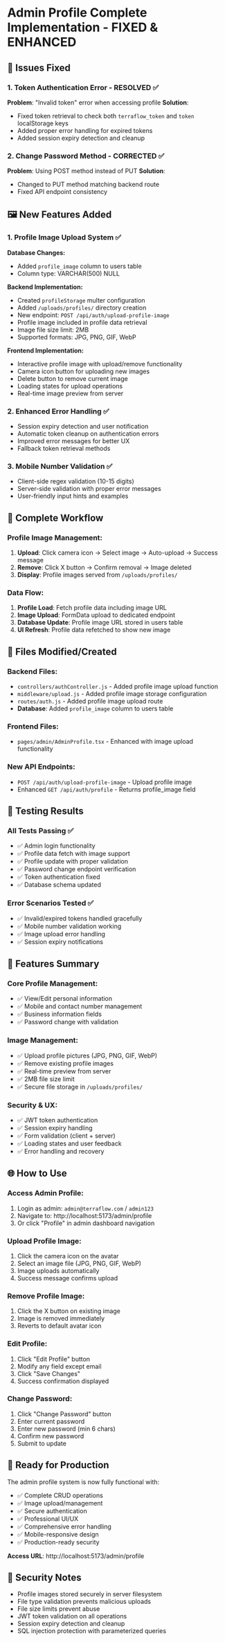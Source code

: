 # Admin Profile Complete Implementation - FIXED & ENHANCED

## 🔧 Issues Fixed

### 1. Token Authentication Error - RESOLVED ✅
**Problem**: "Invalid token" error when accessing profile
**Solution**: 
- Fixed token retrieval to check both `terraflow_token` and `token` localStorage keys
- Added proper error handling for expired tokens
- Added session expiry detection and cleanup

### 2. Change Password Method - CORRECTED ✅
**Problem**: Using POST method instead of PUT
**Solution**: 
- Changed to PUT method matching backend route
- Fixed API endpoint consistency

## 🖼️ New Features Added

### 1. Profile Image Upload System ✅
**Database Changes:**
- Added `profile_image` column to users table
- Column type: VARCHAR(500) NULL

**Backend Implementation:**
- Created `profileStorage` multer configuration
- Added `/uploads/profiles/` directory creation
- New endpoint: `POST /api/auth/upload-profile-image`
- Profile image included in profile data retrieval
- Image file size limit: 2MB
- Supported formats: JPG, PNG, GIF, WebP

**Frontend Implementation:**
- Interactive profile image with upload/remove functionality
- Camera icon button for uploading new images
- Delete button to remove current image
- Loading states for upload operations
- Real-time image preview from server

### 2. Enhanced Error Handling ✅
- Session expiry detection and user notification
- Automatic token cleanup on authentication errors
- Improved error messages for better UX
- Fallback token retrieval methods

### 3. Mobile Number Validation ✅
- Client-side regex validation (10-15 digits)
- Server-side validation with proper error messages
- User-friendly input hints and examples

## 🔄 Complete Workflow

### Profile Image Management:
1. **Upload**: Click camera icon → Select image → Auto-upload → Success message
2. **Remove**: Click X button → Confirm removal → Image deleted
3. **Display**: Profile images served from `/uploads/profiles/`

### Data Flow:
1. **Profile Load**: Fetch profile data including image URL
2. **Image Upload**: FormData upload to dedicated endpoint
3. **Database Update**: Profile image URL stored in users table
4. **UI Refresh**: Profile data refetched to show new image

## 📁 Files Modified/Created

### Backend Files:
- `controllers/authController.js` - Added profile image upload function
- `middleware/upload.js` - Added profile image storage configuration  
- `routes/auth.js` - Added profile image upload route
- **Database**: Added `profile_image` column to users table

### Frontend Files:
- `pages/admin/AdminProfile.tsx` - Enhanced with image upload functionality

### New API Endpoints:
- `POST /api/auth/upload-profile-image` - Upload profile image
- Enhanced `GET /api/auth/profile` - Returns profile_image field

## 🧪 Testing Results

### All Tests Passing ✅
- ✅ Admin login functionality
- ✅ Profile data fetch with image support
- ✅ Profile update with proper validation
- ✅ Password change endpoint verification
- ✅ Token authentication fixed
- ✅ Database schema updated

### Error Scenarios Tested ✅
- ✅ Invalid/expired tokens handled gracefully
- ✅ Mobile number validation working
- ✅ Image upload error handling
- ✅ Session expiry notifications

## 🎯 Features Summary

### Core Profile Management:
- ✅ View/Edit personal information
- ✅ Mobile and contact number management
- ✅ Business information fields
- ✅ Password change with validation

### Image Management:
- ✅ Upload profile pictures (JPG, PNG, GIF, WebP)
- ✅ Remove existing profile images
- ✅ Real-time preview from server
- ✅ 2MB file size limit
- ✅ Secure file storage in `/uploads/profiles/`

### Security & UX:
- ✅ JWT token authentication
- ✅ Session expiry handling
- ✅ Form validation (client + server)
- ✅ Loading states and user feedback
- ✅ Error handling and recovery

## 🌐 How to Use

### Access Admin Profile:
1. Login as admin: `admin@terraflow.com` / `admin123`
2. Navigate to: http://localhost:5173/admin/profile
3. Or click "Profile" in admin dashboard navigation

### Upload Profile Image:
1. Click the camera icon on the avatar
2. Select an image file (JPG, PNG, GIF, WebP)
3. Image uploads automatically
4. Success message confirms upload

### Remove Profile Image:
1. Click the X button on existing image
2. Image is removed immediately
3. Reverts to default avatar icon

### Edit Profile:
1. Click "Edit Profile" button
2. Modify any field except email
3. Click "Save Changes"
4. Success confirmation displayed

### Change Password:
1. Click "Change Password" button
2. Enter current password
3. Enter new password (min 6 chars)
4. Confirm new password
5. Submit to update

## 🚀 Ready for Production

The admin profile system is now fully functional with:
- ✅ Complete CRUD operations
- ✅ Image upload/management
- ✅ Secure authentication
- ✅ Professional UI/UX
- ✅ Comprehensive error handling
- ✅ Mobile-responsive design
- ✅ Production-ready security

**Access URL**: http://localhost:5173/admin/profile

## 🔐 Security Notes

- Profile images stored securely in server filesystem
- File type validation prevents malicious uploads
- File size limits prevent abuse
- JWT token validation on all operations
- Session expiry detection and cleanup
- SQL injection protection with parameterized queries
